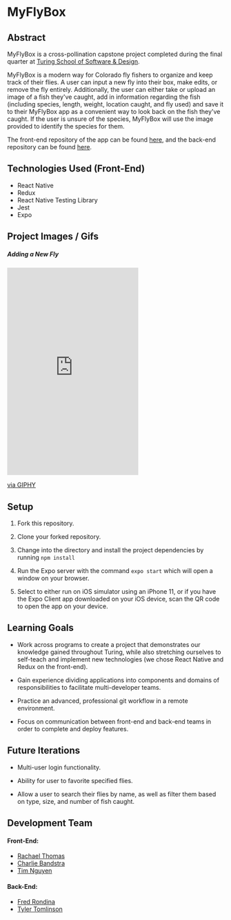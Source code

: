 <!-- 
#### Screenshots
##### Main Page
<img src="https://user-images.githubusercontent.com/52939140/88739078-dad2c600-d0f6-11ea-9e4e-15170e19fe13.png" width="300">

##### Forms
<div style={display: flex}>
<img src="https://user-images.githubusercontent.com/52939140/88739084-de664d00-d0f6-11ea-8f52-4f68ad927bd3.png" width="300">
<img src="https://user-images.githubusercontent.com/52939140/88739753-8a5c6800-d0f8-11ea-82d5-79ba7a6fbeb5.png" width="300">
</div>

##### Fish Page
<img src="https://user-images.githubusercontent.com/52939140/88739087-e0301080-d0f6-11ea-942f-3231a4a623d6.png" width="300">

#### In Action
##### Adding Fly to FlyBox
![Adding a Fly to FlyBox](https://media.giphy.com/media/RNKE3X0E8Yh6BFyhSo/giphy.gif)

##### Editing a Fly
![Editing a Fly](https://media.giphy.com/media/Z9yzlS7ptogyhq7Tik/giphy.gif)

##### Adding a Fish
![Adding a Fish](https://media.giphy.com/media/KxV2hn7L1oadlMPOTM/giphy.gif)
 -->

# MyFlyBox

## Abstract

 MyFlyBox is a cross-pollination capstone project completed during the final quarter at [Turing School of Software & Design](https://turing.io/). 

MyFlyBox is a modern way for Colorado fly fishers to organize and keep track of their flies. A user can input a new fly into their box, make edits, or remove the fly entirely. Additionally, the user can either take or upload an image of a fish they've caught, add in information regarding the fish (including species, length, weight, location caught, and fly used) and save it to their MyFlyBox app as a convenient way to look back on the fish they've caught. If the user is unsure of the species, MyFlyBox will use the image provided to identify the species for them.

The front-end repository of the app can be found [here](https://github.com/my-fly-box/my-fly-box-ui), and the back-end repository can be found [here](https://github.com/my-fly-box/my-fly-box-api).


## Technologies Used (Front-End)

* React Native
* Redux
* React Native Testing Library
* Jest
* Expo


## Project Images / Gifs

##### Adding a New Fly
<iframe src="https://giphy.com/embed/ie1KHPIPkBJGwpffMa" width="304" height="480" frameBorder="0" class="giphy-embed" allowFullScreen></iframe><p><a href="https://giphy.com/gifs/ie1KHPIPkBJGwpffMa">via GIPHY</a></p>


## Setup

1. Fork this repository.

2. Clone your forked repository.

3. Change into the directory and install the project dependencies by running `npm install`

4. Run the Expo server with the command `expo start` which will open a window on your browser.

5. Select to either run on iOS simulator using an iPhone 11, or if you have the Expo Client app downloaded on your iOS device, scan the QR code to open the app on your device.


## Learning Goals

* Work across programs to create a project that demonstrates our knowledge gained throughout Turing, while also stretching ourselves to self-teach and implement new technologies (we chose React Native and Redux on the front-end).

* Gain experience dividing applications into components and domains of responsibilities to facilitate multi-developer teams.

* Practice an advanced, professional git workflow in a remote environment.

* Focus on communication between front-end and back-end teams in order to complete and deploy features.


## Future Iterations

* Multi-user login functionality.

* Ability for user to favorite specified flies.

* Allow a user to search their flies by name, as well as filter them based on type, size, and number of fish caught.


## Development Team

#### Front-End:
* [Rachael Thomas](https://github.com/rachael-t)
* [Charlie Bandstra](https://github.com/C-Bandstra)
* [Tim Nguyen](https://github.com/TimNguyen21)
#### Back-End:
* [Fred Rondina](https://github.com/fredrondina96)
* [Tyler Tomlinson](https://github.com/tylertomlinson)


